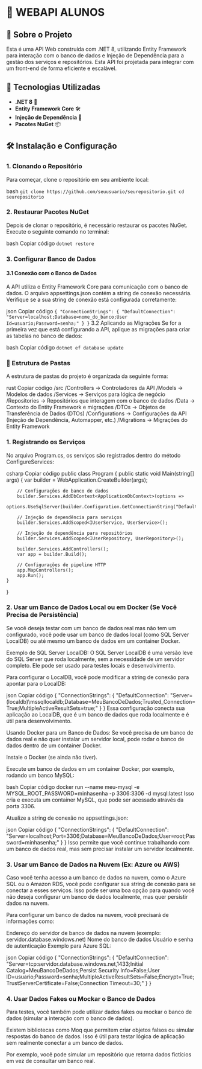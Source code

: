 # 🎉 **WEBAPI ALUNOS**

## 📌 **Sobre o Projeto**

Esta é uma API Web construída com .NET 8, utilizando Entity Framework para interação com o banco de dados e Injeção de Dependência para a gestão dos serviços e repositórios. Esta API foi projetada para integrar com um front-end de forma eficiente e escalável.

## 🔧 **Tecnologias Utilizadas**

- **.NET 8** 🚀
- **Entity Framework Core** 🛠️
- **Injeção de Dependência** 🔄
- **Pacotes NuGet** 📦

## 🛠️ **Instalação e Configuração**

### 1. **Clonando o Repositório**

Para começar, clone o repositório em seu ambiente local:

bash
``git clone https://github.com/seuusuario/seurepositorio.git
cd seurepositorio``

### 2. Restaurar Pacotes NuGet
Depois de clonar o repositório, é necessário restaurar os pacotes NuGet. Execute o seguinte comando no terminal:

bash
Copiar código
``dotnet restore``  

### 3. Configurar Banco de Dados

#### 3.1 Conexão com o Banco de Dados

A API utiliza o Entity Framework Core para comunicação com o banco de dados. O arquivo appsettings.json contém a string de conexão necessária. Verifique se a sua string de conexão está configurada corretamente:

json
Copiar código
``{
  "ConnectionStrings": {
    "DefaultConnection": "Server=localhost;Database=nome_do_banco;User Id=usuario;Password=senha;"
  }
}``
3.2 Aplicando as Migrações
Se for a primeira vez que está configurando a API, aplique as migrações para criar as tabelas no banco de dados:

bash
Copiar código
``dotnet ef database update``  
  
  ### 📁 Estrutura de Pastas
A estrutura de pastas do projeto é organizada da seguinte forma:

rust
Copiar código
/src
  /Controllers      -> Controladores da API
  /Models           -> Modelos de dados
  /Services         -> Serviços para lógica de negócio
  /Repositories     -> Repositórios que interagem com o banco de dados
  /Data             -> Contexto do Entity Framework e migrações
  /DTOs             -> Objetos de Transferência de Dados (DTOs)
  /Configurations   -> Configurações da API (Injeção de Dependência, Automapper, etc.)
  /Migrations       -> Migrações do Entity Framework

### 1. Registrando os Serviços
No arquivo Program.cs, os serviços são registrados dentro do método ConfigureServices:

csharp
Copiar código
public class Program
{
    public static void Main(string[] args)
    {
        var builder = WebApplication.CreateBuilder(args);

        // Configurações de banco de dados
        builder.Services.AddDbContext<ApplicationDbContext>(options =>
            options.UseSqlServer(builder.Configuration.GetConnectionString("DefaultConnection")));

        // Injeção de dependência para serviços
        builder.Services.AddScoped<IUserService, UserService>();

        // Injeção de dependência para repositórios
        builder.Services.AddScoped<IUserRepository, UserRepository>();

        builder.Services.AddControllers();
        var app = builder.Build();

        // Configurações de pipeline HTTP
        app.MapControllers();
        app.Run();
    }
}
### 2. Usar um Banco de Dados Local ou em Docker (Se Você Precisa de Persistência)
Se você deseja testar com um banco de dados real mas não tem um configurado, você pode usar um banco de dados local (como SQL Server LocalDB) ou até mesmo um banco de dados em um container Docker.

Exemplo de SQL Server LocalDB:
O SQL Server LocalDB é uma versão leve do SQL Server que roda localmente, sem a necessidade de um servidor completo. Ele pode ser usado para testes locais e desenvolvimento.

Para configurar o LocalDB, você pode modificar a string de conexão para apontar para o LocalDB:

json
Copiar código
{
    "ConnectionStrings": {
        "DefaultConnection": "Server=(localdb)\\mssqllocaldb;Database=MeuBancoDeDados;Trusted_Connection=True;MultipleActiveResultSets=true;"
    }
}
Essa configuração conecta sua aplicação ao LocalDB, que é um banco de dados que roda localmente e é útil para desenvolvimento.

Usando Docker para um Banco de Dados:
Se você precisa de um banco de dados real e não quer instalar um servidor local, pode rodar o banco de dados dentro de um container Docker.

Instale o Docker (se ainda não tiver).

Execute um banco de dados em um container Docker, por exemplo, rodando um banco MySQL:

bash
Copiar código
docker run --name meu-mysql -e MYSQL_ROOT_PASSWORD=minhasenha -p 3306:3306 -d mysql:latest
Isso cria e executa um container MySQL, que pode ser acessado através da porta 3306.

Atualize a string de conexão no appsettings.json:

json
Copiar código
{
    "ConnectionStrings": {
        "DefaultConnection": "Server=localhost;Port=3306;Database=MeuBancoDeDados;User=root;Password=minhasenha;"
    }
}
Isso permite que você continue trabalhando com um banco de dados real, mas sem precisar instalar um servidor localmente.

### 3. Usar um Banco de Dados na Nuvem (Ex: Azure ou AWS)
Caso você tenha acesso a um banco de dados na nuvem, como o Azure SQL ou o Amazon RDS, você pode configurar sua string de conexão para se conectar a esses serviços. Isso pode ser uma boa opção para quando você não deseja configurar um banco de dados localmente, mas quer persistir dados na nuvem.

Para configurar um banco de dados na nuvem, você precisará de informações como:

Endereço do servidor de banco de dados na nuvem (exemplo: servidor.database.windows.net)
Nome do banco de dados
Usuário e senha de autenticação
Exemplo para Azure SQL:

json
Copiar código
{
    "ConnectionStrings": {
        "DefaultConnection": "Server=tcp:servidor.database.windows.net,1433;Initial Catalog=MeuBancoDeDados;Persist Security Info=False;User ID=usuario;Password=senha;MultipleActiveResultSets=False;Encrypt=True;TrustServerCertificate=False;Connection Timeout=30;"
    }
}
### 4. Usar Dados Fakes ou Mockar o Banco de Dados
Para testes, você também pode utilizar dados fakes ou mockar o banco de dados (simular a interação com o banco de dados).

Existem bibliotecas como Moq que permitem criar objetos falsos ou simular respostas do banco de dados. Isso é útil para testar lógica de aplicação sem realmente conectar a um banco de dados.

Por exemplo, você pode simular um repositório que retorna dados fictícios em vez de consultar um banco real.
